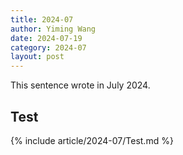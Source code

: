 ```yaml
---
title: 2024-07
author: Yiming Wang
date: 2024-07-19
category: 2024-07
layout: post
---
```


This sentence wrote in July 2024.

## Test

{% include article/2024-07/Test.md %}
